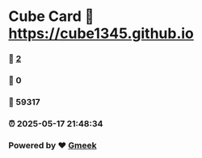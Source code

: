 # Cube Card :link: https://cube1345.github.io 
### :page_facing_up: [2](https://cube1345.github.io/tag.html) 
### :speech_balloon: 0 
### :hibiscus: 59317 
### :alarm_clock: 2025-05-17 21:48:34 
### Powered by :heart: [Gmeek](https://github.com/Meekdai/Gmeek)
